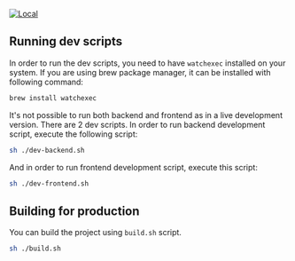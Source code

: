 [![Local](https://github.com/FallenPhoenix8/vapor-comments/actions/workflows/swift.yml/badge.svg)](https://github.com/FallenPhoenix8/vapor-comments/actions/workflows/swift.yml)
## Running dev scripts

In order to run the dev scripts, you need to have `watchexec` installed on your system.
If you are using brew package manager, it can be installed with following command:

```zsh
brew install watchexec
```

It's not possible to run both backend and frontend as in a live development version. There are 2 dev scripts.
In order to run backend development script, execute the following script:

```zsh
sh ./dev-backend.sh
```

And in order to run frontend development script, execute this script:

```zsh
sh ./dev-frontend.sh
```

## Building for production

You can build the project using `build.sh` script.

```zsh
sh ./build.sh
```
